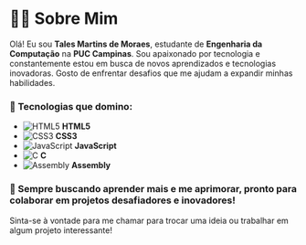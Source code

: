 
# 👨‍💻 Sobre Mim

Olá! Eu sou **Tales Martins de Moraes**, estudante de **Engenharia da Computação** na **PUC Campinas**. Sou apaixonado por tecnologia e constantemente estou em busca de novos aprendizados e tecnologias inovadoras. Gosto de enfrentar desafios que me ajudam a expandir minhas habilidades.

### 🚀 Tecnologias que domino:

- ![HTML5](https://img.shields.io/badge/HTML5-%23E34F26.svg?&style=flat-square&logo=html5&logoColor=white) **HTML5**
- ![CSS3](https://img.shields.io/badge/CSS3-%231572B6.svg?&style=flat-square&logo=css3&logoColor=white) **CSS3**
- ![JavaScript](https://img.shields.io/badge/JavaScript-%23F7DF1E.svg?&style=flat-square&logo=javascript&logoColor=black) **JavaScript**
- ![C](https://img.shields.io/badge/C-%2300599C.svg?&style=flat-square&logo=c&logoColor=white) **C**
- ![Assembly](https://img.shields.io/badge/Assembly-%23525252.svg?&style=flat-square&logoColor=white) **Assembly**

### 🌱 Sempre buscando aprender mais e me aprimorar, pronto para colaborar em projetos desafiadores e inovadores!

Sinta-se à vontade para me chamar para trocar uma ideia ou trabalhar em algum projeto interessante!
